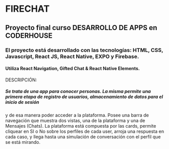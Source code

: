 # FIRECHAT 
## Proyecto final curso DESARROLLO DE APPS en CODERHOUSE
### El proyecto está desarrollado con las tecnologías: HTML, CSS, Javascript, React JS, React Native, EXPO y Firebase.
#### Utiliza React Navigation, Gifted Chat & React Native Elements.

DESCRIPCIÓN:
##### Se trata de una app para conocer personas. La misma permite una primera etapa de registro de usuarios, almacenamiento de datos para el inicio de sesión
y de esa manera poder acceder a la plataforma. Posee una barra de navegación que muestra dos vistas, una de la plataforma y una de Mensajes (Chats).
La plataforma está compuesta por las cards, permite cliquear en SI o No sobre los perfiles de cada user, arroja una respuesta en cada caso, y llega hasta una simulación 
de conversación con el perfil que se está mirando.

